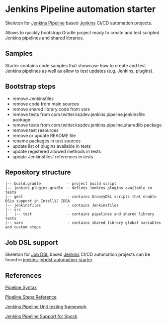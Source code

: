 # Jenkins Pipeline automation starter 

Skeleton for [Jenkins Pipeline](https://plugins.jenkins.io/workflow-aggregator) based [Jenkins](https://jenkins.io/) CI/CD automation projects.

Allows to quickly bootstrap Gradle project ready to create and test scripted Jenkins pipelines and shared libraries.

## Samples

Starter contains code samples that showcase how to create and test Jenkins pipelines as well as allow to test updates (e.g. Jenkins, plugins).

## Bootstrap steps

* remove Jenkinsfiles
* remove code from main sources
* remove shared library code from vars
* remove tests from com.twitter.kszdev.jenkins.pipeline.jenkinsfile package
* remove tests from com.twitter.kszdev.jenkins.pipeline.sharedlib package
* remove test resources
* remove or update README file
* rename packages in test sources
* update list of plugins available in tests
* update registered allowed methods in tests
* update Jenkinsfiles' references in tests

## Repository structure

```
|-- build.gradle            - project build script
|-- jenkins_plugins.gradle  - defines Jenkins plugins available in tests
|-- gdsl                    - contains GroovyDSL scripts that enable DSLs support in IntelliJ IDEA 
|-- jenkinsfiles            - contains Jenkinsfiles
|-- src
|   |-- test                - contains pipelines and shared library tests
|-- vars                    - contains shared library global variables and custom steps
```

## Job DSL support

Skeleton for [Job DSL](https://github.com/jenkinsci/job-dsl-plugin) based [Jenkins](https://jenkins.io/) CI/CD automation projects can be found in [jenkins-jobdsl-automation-starter](https://github.com/kamilszymanski/jenkins-jobdsl-automation-starter).

## References

[Pipeline Syntax](https://jenkins.io/doc/book/pipeline/syntax/)

[Pipeline Steps Reference](https://jenkins.io/doc/pipeline/steps/)

[Jenkins Pipeline Unit testing framework](https://github.com/jenkinsci/JenkinsPipelineUnit)

[Jenkins Pipeline Support for Spock](https://github.com/ExpediaGroup/jenkins-spock)
